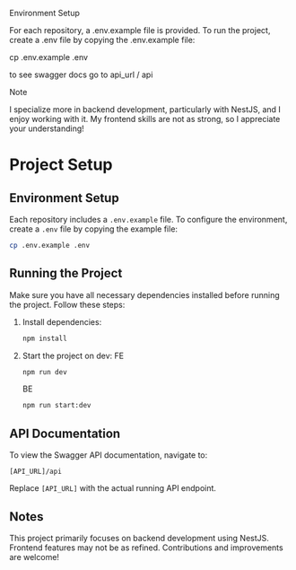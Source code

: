Environment Setup

For each repository, a .env.example file is provided. To run the project, create a .env file by copying the .env.example file:

cp .env.example .env

to see swagger docs go to api_url / api

Note

I specialize more in backend development, particularly with NestJS, and I enjoy working with it. My frontend skills are not as strong, so I appreciate your understanding!
# Project Setup

## Environment Setup
Each repository includes a `.env.example` file. To configure the environment, create a `.env` file by copying the example file:

```sh
cp .env.example .env
```

## Running the Project
Make sure you have all necessary dependencies installed before running the project. Follow these steps:

1. Install dependencies:
   ```sh
   npm install
   ```

2. Start the project on dev:
   FE
   ```sh
   npm run dev
   ```
    BE
   ```sh
   npm run start:dev
   ```

## API Documentation
To view the Swagger API documentation, navigate to:

```
[API_URL]/api
```

Replace `[API_URL]` with the actual running API endpoint.

## Notes
This project primarily focuses on backend development using NestJS. Frontend features may not be as refined. Contributions and improvements are welcome!


